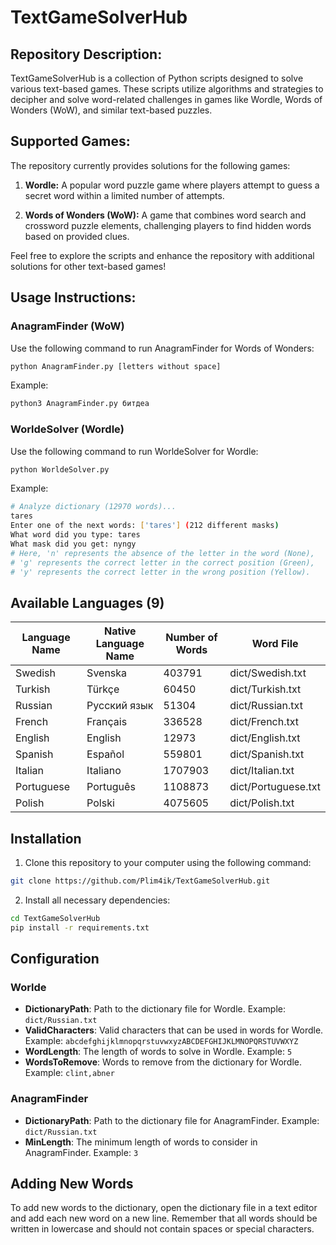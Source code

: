 # TextGameSolverHub

## Repository Description:

TextGameSolverHub is a collection of Python scripts designed to solve various text-based games. These scripts utilize algorithms and strategies to decipher and solve word-related challenges in games like Wordle, Words of Wonders (WoW), and similar text-based puzzles.

## Supported Games:

The repository currently provides solutions for the following games:

1. **Wordle:** A popular word puzzle game where players attempt to guess a secret word within a limited number of attempts.

2. **Words of Wonders (WoW):** A game that combines word search and crossword puzzle elements, challenging players to find hidden words based on provided clues.

Feel free to explore the scripts and enhance the repository with additional solutions for other text-based games!

## Usage Instructions:

### AnagramFinder (WoW)

Use the following command to run AnagramFinder for Words of Wonders:

```bash
python AnagramFinder.py [letters without space]
```

Example:

```bash
python3 AnagramFinder.py битдеа
```

### WorldeSolver (Wordle)

Use the following command to run WorldeSolver for Wordle:

```bash
python WorldeSolver.py
```

Example:

```bash
# Analyze dictionary (12970 words)...
tares
Enter one of the next words: ['tares'] (212 different masks)
What word did you type: tares
What mask did you get: nyngy
# Here, 'n' represents the absence of the letter in the word (None),
# 'g' represents the correct letter in the correct position (Green),
# 'y' represents the correct letter in the wrong position (Yellow).
```

## Available Languages (9)
| Language Name   | Native Language Name   |   Number of Words | Word File           |
|-----------------|------------------------|-------------------|---------------------|
| Swedish         | Svenska                |            403791 | dict/Swedish.txt    |
| Turkish         | Türkçe                 |             60450 | dict/Turkish.txt    |
| Russian         | Русский язык           |             51304 | dict/Russian.txt    |
| French          | Français               |            336528 | dict/French.txt     |
| English         | English                |             12973 | dict/English.txt    |
| Spanish         | Español                |            559801 | dict/Spanish.txt    |
| Italian         | Italiano               |           1707903 | dict/Italian.txt    |
| Portuguese      | Português              |           1108873 | dict/Portuguese.txt |
| Polish          | Polski                 |           4075605 | dict/Polish.txt     |

## Installation

1. Clone this repository to your computer using the following command:

```bash
git clone https://github.com/Plim4ik/TextGameSolverHub.git
```

2. Install all necessary dependencies:

```bash
cd TextGameSolverHub
pip install -r requirements.txt
```

## Configuration

### Worlde

- **DictionaryPath**: Path to the dictionary file for Wordle. Example: `dict/Russian.txt`
- **ValidCharacters**: Valid characters that can be used in words for Wordle. Example: `abcdefghijklmnopqrstuvwxyzABCDEFGHIJKLMNOPQRSTUVWXYZ`
- **WordLength**: The length of words to solve in Wordle. Example: `5`
- **WordsToRemove**: Words to remove from the dictionary for Wordle. Example: `clint,abner`

### AnagramFinder

- **DictionaryPath**: Path to the dictionary file for AnagramFinder. Example: `dict/Russian.txt`
- **MinLength**: The minimum length of words to consider in AnagramFinder. Example: `3`

## Adding New Words

To add new words to the dictionary, open the dictionary file in a text editor and add each new word on a new line. Remember that all words should be written in lowercase and should not contain spaces or special characters.